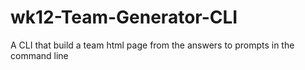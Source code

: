 # wk12-Team-Generator-CLI
A CLI that build a team html page from the answers to prompts in the command line
